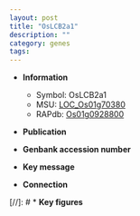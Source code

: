 ```yaml
---
layout: post
title: "OsLCB2a1"
description: ""
category: genes
tags: 
---
```


* **Information**  
    + Symbol: OsLCB2a1  
    + MSU: [LOC_Os01g70380](http://rice.uga.edu/cgi-bin/ORF_infopage.cgi?orf=LOC_Os01g70380)  
    + RAPdb: [Os01g0928800](http://rapdb.dna.affrc.go.jp/viewer/gbrowse_details/irgsp1?name=Os01g0928800)  

* **Publication**  

* **Genbank accession number**  

* **Key message**  

* **Connection**  

[//]: # * **Key figures**  


